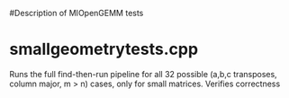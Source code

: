 #Description of MIOpenGEMM tests

# smallgeometrytests.cpp

Runs the full find-then-run pipeline for all 32 possible (a,b,c transposes, column major, m > n)  cases, only for small matrices. Verifies correctness
    
